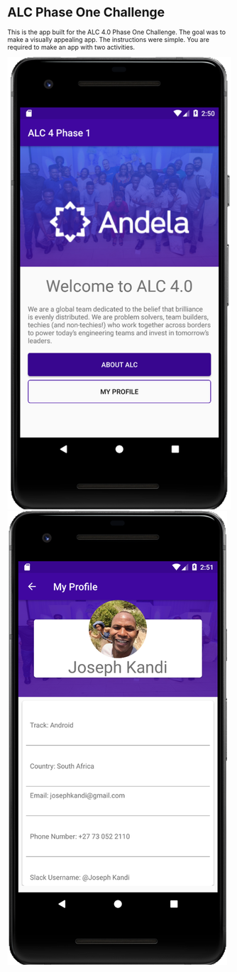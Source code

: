# ALC Phase One Challenge

This is the app built for the ALC 4.0 Phase One Challenge. The goal was to make a visually appealing app. The instructions were simple. You are required to make an app with two activities.

![Main](/images/main.png)
![Main](/images/profile.png)


